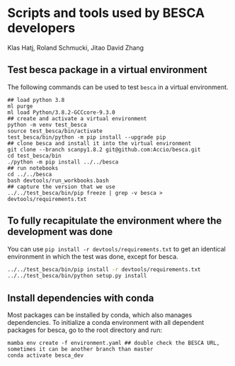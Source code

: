 Scripts and tools used by BESCA developers
===
Klas Hatj, Roland Schmucki, Jitao David Zhang

## Test besca package in a virtual environment

The following commands can be used to test `besca` in a virtual environment.

```
## load python 3.8
ml purge
ml load Python/3.8.2-GCCcore-9.3.0
## create and activate a virtual environment
python -m venv test_besca
source test_besca/bin/activate
test_besca/bin/python -m pip install --upgrade pip
## clone besca and install it into the virtual environment
git clone --branch scanpy1.8.2 git@github.com:Accio/besca.git
cd test_besca/bin
./python -m pip install ../../besca
## run notebooks
cd ../../besca
bash devtools/run_workbooks.bash
## capture the version that we use
../../test_besca/bin/pip freeze | grep -v besca > devtools/requirements.txt
```

## To fully recapitulate the environment where the development was done

You can use `pip install -r devtools/requirements.txt` to get an identical environment in which the test was done, except for besca.

```bash
../../test_besca/bin/pip install -r devtools/requirements.txt
../../test_besca/bin/python setup.py install
```

## Install dependencies with conda

Most packages can be installed by conda, which also manages dependencies. To initialize a conda environment with all dependent packages for besca, go to the root directory and run:

```
mamba env create -f environment.yaml ## double check the BESCA URL, sometimes it can be another branch than master
conda activate besca_dev
```
